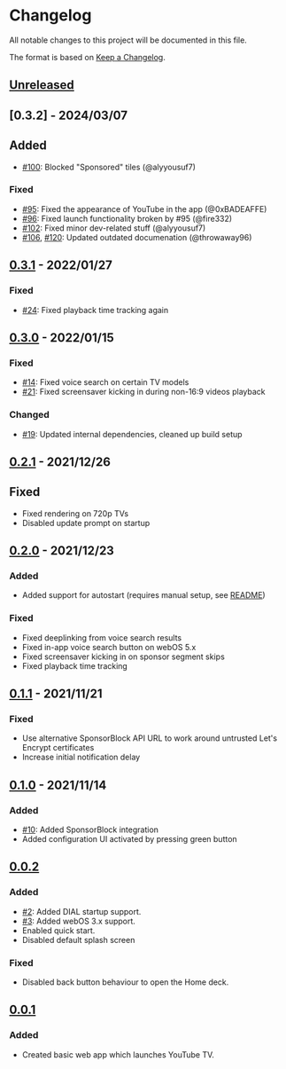 # Changelog

All notable changes to this project will be documented in this file.

The format is based on [Keep a Changelog](https://keepachangelog.com/en/1.0.0/).

## [Unreleased]

## [0.3.2] - 2024/03/07

## Added

- [#100](https://github.com/webosbrew/youtube-webos/pull/100): Blocked "Sponsored" tiles (@alyyousuf7)

### Fixed

- [#95](https://github.com/webosbrew/youtube-webos/pull/95): Fixed the appearance of YouTube in the app (@0xBADEAFFE)
- [#96](https://github.com/webosbrew/youtube-webos/pull/96): Fixed launch functionality broken by #95 (@fire332)
- [#102](https://github.com/webosbrew/youtube-webos/pull/102): Fixed minor dev-related stuff (@alyyousuf7)
- [#106](https://github.com/webosbrew/youtube-webos/pull/106), [#120](https://github.com/webosbrew/youtube-webos/pull/120): Updated outdated documenation (@throwaway96)

## [0.3.1] - 2022/01/27

### Fixed

- [#24](https://github.com/webosbrew/youtube-webos/pull/24): Fixed playback time
  tracking again

## [0.3.0] - 2022/01/15

### Fixed

- [#14](https://github.com/webosbrew/youtube-webos/pull/14): Fixed voice search
  on certain TV models
- [#21](https://github.com/webosbrew/youtube-webos/pull/21): Fixed screensaver
  kicking in during non-16:9 videos playback

### Changed

- [#19](https://github.com/webosbrew/youtube-webos/pull/19): Updated internal
  dependencies, cleaned up build setup

## [0.2.1] - 2021/12/26

## Fixed

- Fixed rendering on 720p TVs
- Disabled update prompt on startup

## [0.2.0] - 2021/12/23

### Added

- Added support for autostart (requires manual setup, see
  [README](README.md#autostart))

### Fixed

- Fixed deeplinking from voice search results
- Fixed in-app voice search button on webOS 5.x
- Fixed screensaver kicking in on sponsor segment skips
- Fixed playback time tracking

## [0.1.1] - 2021/11/21

### Fixed

- Use alternative SponsorBlock API URL to work around untrusted Let's Encrypt
  certificates
- Increase initial notification delay

## [0.1.0] - 2021/11/14

### Added

- [#10](https://github.com/FriedChickenButt/youtube-webos/issues/1): Added SponsorBlock integration
- Added configuration UI activated by pressing green button

## [0.0.2]

### Added

- [#2](https://github.com/FriedChickenButt/youtube-webos/issues/2): Added DIAL startup support.
- [#3](https://github.com/FriedChickenButt/youtube-webos/issues/3): Added webOS 3.x support.
- Enabled quick start.
- Disabled default splash screen

### Fixed

- Disabled back button behaviour to open the Home deck.

## [0.0.1]

### Added

- Created basic web app which launches YouTube TV.

[Unreleased]: https://github.com/webosbrew/youtube-webos/compare/v0.3.1...HEAD
[0.3.1]: https://github.com/webosbrew/youtube-webos/compare/v0.3.0...v0.3.1
[0.3.0]: https://github.com/webosbrew/youtube-webos/compare/v0.2.1...v0.3.0
[0.2.1]: https://github.com/webosbrew/youtube-webos/compare/v0.2.0...v0.2.1
[0.2.0]: https://github.com/webosbrew/youtube-webos/compare/v0.1.1...v0.2.0
[0.1.1]: https://github.com/webosbrew/youtube-webos/compare/v0.1.0...v0.1.1
[0.1.0]: https://github.com/webosbrew/youtube-webos/compare/0.0.2...v0.1.0
[0.0.2]: https://github.com/webosbrew/youtube-webos/compare/0.0.1...0.0.2
[0.0.1]: https://github.com/webosbrew/youtube-webos/releases/tag/0.0.1
